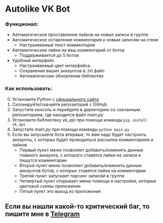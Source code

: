 # Autolike VK Bot 
### Функционал:
+ Автоматическое проставление лайков на новые записи в группе
+ Автоматическое оставление комментария к новым записям на стене
  + Настраиваемый текст комментария
+ Автоматические лайки на ваш комментарий от ботов
  + Поддерживается до 5 ботов
+ Удобный интерфейс
  + Настраиваемый цвет интерфейса
  + Сохранение ваших аккаунтов в .txt файл
  + Автоматические обновление библиотек
### Как использовать:
0. Установите Python с [официального сайта](https://www.python.org/)
1. Склонируйте/скачайте репозиторий с GitHub
2. Запустите консоль и перейдите в директорию со скачанным репозиторием, где находится файл *main.py*
3. Установите библиотеку *vk_api* при помощи команды ```pip install vk_api```
4. Запустите *main.py* при помощи команды ```python main.py```
5. Если вы запускаете бота впервые, то вам надо будет настроить аккаунты, с которых будет проводиться рассылка комментариев и лайков
   * Первый пункт меню позволяет добавить/изменить данные главного аккаунта, с которого ставятся лайки на записи и пишутся комментарии
   * Второй пункт меню позволяет добавить/изменить данные аккаунтов ботов, с которых ставятся лайки на комментарии
   * Третий пункт запускает парсинг записей в группе
   * Четвертый пункт открывает меню помощи и настройки, которые цветовой схемы приложения
   * Пятый пункт это выход из приложения
## Если вы нашли какой-то критический баг, то пишите мне в [Telegram](https://t.me/edward_vishnevsky)
